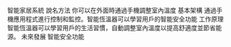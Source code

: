 
智能家居系統
說名方法
你可以在外面時通過手機調整室內溫度
基本架構
通過手機應用程式進行控制和監控。智能恆溫器可以學習用戶的智能安全功能
工作原理
智能恆溫器可以學習用戶的生活習慣，自動調整室內溫度以提高舒適度並節省能源。
未來發展
智能安全功能
